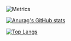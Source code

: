 ![Metrics](https://metrics.lecoq.io/funkpopo?template=classic&base.header=0&introduction=1&stars=1&introduction.title=true&stars.limit=4&config.timezone=Asia%2FShanghai)

[![Anurag's GitHub stats](https://github-readme-stats.vercel.app/api?username=funkpopo&show_icons=true&theme=tokyonight)](https://github.com/anuraghazra/github-readme-stats)


[![Top Langs](https://github-readme-stats.vercel.app/api/top-langs/?username=funkpopo&show_icons=true&theme=tokyonight&layout=compact)](https://github.com/anuraghazra/github-readme-stats)
